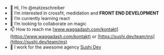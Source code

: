 - 👋 Hi, I’m @matzeschreiber
- 👀 I’m interested in crossfit, medidation and <b>FRONT END DEVELOPMENT</b>
- 🌱 I’m currently learning react
- 💞️ I’m looking to collaborate on magic
- 📫 How to reach me [www.waggadash.com/kontakt](https://www.waggadash.com/kontakt) or [https://sushi.dev/team/ms](https://sushi.dev/team/ms)
- 🍣 I work for the awesome agency [Sushi Dev](https://sushi.dev)

<!---
matzeschreiber/matzeschreiber is a ✨ special ✨ repository because its `README.md` (this file) appears on your GitHub profile.
You can click the Preview link to take a look at your changes.
--->
